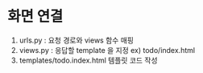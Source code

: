 # 화면 연결 
1. urls.py  : 요청 경로와 views 함수 매핑 
2. views.py : 응답할 template 을 지정 
    ex) todo/index.html
3. templates/todo.index.html
    템플릿 코드 작성 